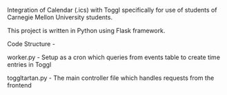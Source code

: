 Integration of Calendar (.ics) with Toggl specifically for use of students of Carnegie Mellon University students.

This project is written in Python using Flask framework.

Code Structure -

worker.py - Setup as a cron which queries from events table to create time entries in Toggl

toggltartan.py - The main controller file which handles requests from the frontend
